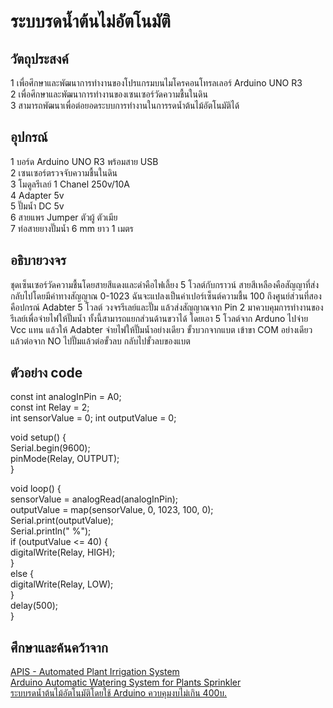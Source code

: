 # ระบบรดน้ำต้นไม่อัตโนมัติ
## วัตถุประสงค์
1 เพื่อศึกษาและพัฒนาการทำงานของโปรแกรมบนไมโครคอนโทรลเลอร์ Arduino UNO R3  
2 เพื่อศึกษาและพัฒนาการทำงานของเซนเซอร์วัดความชื้นในดิน  
3 สามารถพัฒนาเพื่อต่อยอดระบบการทำงานในการรดน้ำต้นไม้อัตโนมัติได้  
## อุปกรณ์
1 บอร์ด Arduino UNO R3 พร้อมสาย USB  
2 เซนเซอร์ตรวจจับความชื้นในดิน  
3 โมดูลรีเลย์ 1 Chanel 250v/10A  
4 Adapter 5v  
5 ปั๊มน้ำ DC 5v  
6 สายแพร Jumper ตัวผู้ ตัวเมีย  
7 ท่อสายยางปั๊มน้ำ 6 mm ยาว 1 เมตร  
## อธิบายวงจร
ชุดเซ็นเซอร์วัดความชื้นโดยสายสีแดงและดำคือไฟเลี้ยง 5 โวลต์กับกราวน์ สายสีเหลืองคือสัญญาที่ส่งกลับไปโดยมีค่าทางสัญญาณ 0-1023 ฉันจะแปลงเป็นค่าเปอร์เซ็นต์ความชื้น 100 ถึงศูนย์ส่วนที่สองคือปกรณ์ Adabter 5 โวลต์ วงจรรีเลย์และปั๊ม แล้วส่งสัญญาณจาก Pin 2 มาควบคุมการทำงานของรีเลย์เพื่อจ่ายไฟให้ปั๊มน้ำ ทั้งนี้สามารถแยกส่วนด้านขวาได้ โดยเอา 5 โวลต์จาก Arduno ไปจ่าย Vcc แทน แล้วให้ Adabter จ่ายไฟให้ปั๊มน้ำอย่างเดียว ขั้วบวกจากแบต เข้าขา COM อย่างเดียว แล้วต่อจาก NO ไปปั๊มแล้วต่อขั้วลบ กลับไปขั้วลบของแบต
## ตัวอย่าง code
const int analogInPin = A0;  
const int Relay = 2;  
int sensorValue = 0; 
int outputValue = 0;  
  
void setup() {  
Serial.begin(9600);  
pinMode(Relay, OUTPUT);  
}  
  
void loop() {  
sensorValue = analogRead(analogInPin);  
outputValue = map(sensorValue, 0, 1023, 100, 0);  
Serial.print(outputValue);  
Serial.println(" %");  
if (outputValue <= 40) {  
digitalWrite(Relay, HIGH);  
}  
else {  
digitalWrite(Relay, LOW);  
}  
delay(500);  
}  
## ศึกษาและค้นคว้าจาก
[APIS - Automated Plant Irrigation System](https://www.instructables.com/APIS-Automated-Plant-Irrigation-System/?=)  
[Arduino Automatic Watering System for Plants Sprinkler](https://www.instructables.com/Arduino-Automatic-Watering-System-For-Plants/)  
[ระบบรดน้ำต้นไม้อัตโนมัติโดยใช้ Arduino ควบคุมงบไม่เกิน 400บ.](https://www.ec-bot.com/article/6/%E0%B8%A3%E0%B8%B0%E0%B8%9A%E0%B8%9A%E0%B8)
